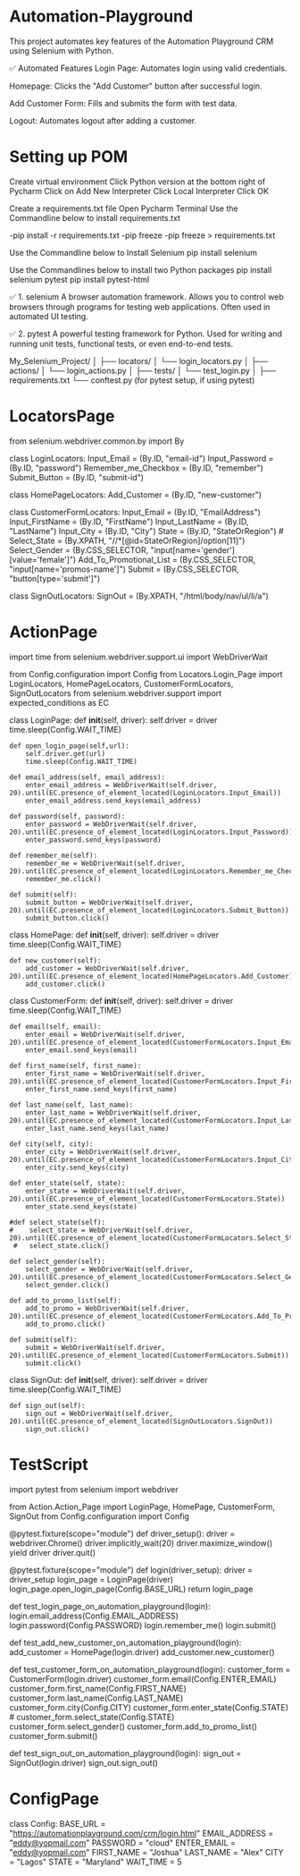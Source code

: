 # Automation-Playground
This project automates key features of the Automation Playground CRM using Selenium with Python.

✅ Automated Features
Login Page: Automates login using valid credentials.

Homepage: Clicks the "Add Customer" button after successful login.

Add Customer Form: Fills and submits the form with test data.

Logout: Automates logout after adding a customer.

# Setting up POM
Create virtual environment 
Click Python version at the bottom right of Pycharm
Click on Add New Interpreter
Click Local Interpreter
Click OK

Create a requirements.txt file
Open Pycharm Terminal
Use the Commandline below to install requirements.txt 

-pip install -r requirements.txt
-pip  freeze
-pip  freeze > requirements.txt

Use the Commandline below to Install Selenium 
pip install selenium

Use the Commandlines below to install two Python packages
pip install selenium pytest
pip install pytest-html

✅ 1. selenium
A browser automation framework.
Allows you to control web browsers through programs for testing web applications.
Often used in automated UI testing.

✅ 2. pytest
A powerful testing framework for Python.
Used for writing and running unit tests, functional tests, or even end-to-end tests.

My_Selenium_Project/
│
├── locators/
│   └── login_locators.py
│
├── actions/
│   └── login_actions.py
│
├── tests/
│   └── test_login.py
│
├── requirements.txt
└── conftest.py (for pytest setup, if using pytest)

# LocatorsPage
from selenium.webdriver.common.by import By

class LoginLocators:
      Input_Email = (By.ID, "email-id")
      Input_Password = (By.ID, "password")
      Remember_me_Checkbox = (By.ID, "remember")
      Submit_Button = (By.ID, "submit-id")

class HomePageLocators:
      Add_Customer = (By.ID, "new-customer")

class CustomerFormLocators:
      Input_Email = (By.ID, "EmailAddress")
      Input_FirstName = (By.ID, "FirstName")
      Input_LastName = (By.ID, "LastName")
      Input_City = (By.ID, "City")
      State = (By.ID, "StateOrRegion")
      # Select_State = (By.XPATH, "//*[@id=StateOrRegion]/option[11]")
      Select_Gender = (By.CSS_SELECTOR, "input[name='gender'][value='female']")
      Add_To_Promotional_List = (By.CSS_SELECTOR, "input[name='promos-name']")
      Submit = (By.CSS_SELECTOR, "button[type='submit']")

class SignOutLocators:
      SignOut = (By.XPATH, "/html/body/nav/ul/li/a")

# ActionPage
import time
from selenium.webdriver.support.ui import WebDriverWait

from Config.configuration import Config
from Locators.Login_Page import LoginLocators, HomePageLocators, CustomerFormLocators, SignOutLocators
from selenium.webdriver.support import expected_conditions as EC


class LoginPage:
    def __init__(self, driver):
        self.driver = driver
        time.sleep(Config.WAIT_TIME)

    def open_login_page(self,url):
        self.driver.get(url)
        time.sleep(Config.WAIT_TIME)

    def email_address(self, email_address):
        enter_email_address = WebDriverWait(self.driver, 20).until(EC.presence_of_element_located(LoginLocators.Input_Email))
        enter_email_address.send_keys(email_address)

    def password(self, password):
        enter_password = WebDriverWait(self.driver, 20).until(EC.presence_of_element_located(LoginLocators.Input_Password))
        enter_password.send_keys(password)

    def remember_me(self):
        remember_me = WebDriverWait(self.driver, 20).until(EC.presence_of_element_located(LoginLocators.Remember_me_Checkbox))
        remember_me.click()

    def submit(self):
        submit_button = WebDriverWait(self.driver, 20).until(EC.presence_of_element_located(LoginLocators.Submit_Button))
        submit_button.click()

class HomePage:
    def __init__(self, driver):
        self.driver = driver
        time.sleep(Config.WAIT_TIME)

    def new_customer(self):
        add_customer = WebDriverWait(self.driver, 20).until(EC.presence_of_element_located(HomePageLocators.Add_Customer))
        add_customer.click()

class CustomerForm:
    def __init__(self, driver):
        self.driver = driver
        time.sleep(Config.WAIT_TIME)

    def email(self, email):
        enter_email = WebDriverWait(self.driver, 20).until(EC.presence_of_element_located(CustomerFormLocators.Input_Email))
        enter_email.send_keys(email)

    def first_name(self, first_name):
        enter_first_name = WebDriverWait(self.driver, 20).until(EC.presence_of_element_located(CustomerFormLocators.Input_FirstName))
        enter_first_name.send_keys(first_name)

    def last_name(self, last_name):
        enter_last_name = WebDriverWait(self.driver, 20).until(EC.presence_of_element_located(CustomerFormLocators.Input_LastName))
        enter_last_name.send_keys(last_name)

    def city(self, city):
        enter_city = WebDriverWait(self.driver, 20).until(EC.presence_of_element_located(CustomerFormLocators.Input_City))
        enter_city.send_keys(city)

    def enter_state(self, state):
        enter_state = WebDriverWait(self.driver, 20).until(EC.presence_of_element_located(CustomerFormLocators.State))
        enter_state.send_keys(state)

    #def select_state(self):
    #    select_state = WebDriverWait(self.driver, 20).until(EC.presence_of_element_located(CustomerFormLocators.Select_State))
     #   select_state.click()

    def select_gender(self):
        select_gender = WebDriverWait(self.driver, 20).until(EC.presence_of_element_located(CustomerFormLocators.Select_Gender))
        select_gender.click()

    def add_to_promo_list(self):
        add_to_promo = WebDriverWait(self.driver, 20).until(EC.presence_of_element_located(CustomerFormLocators.Add_To_Promotional_List))
        add_to_promo.click()

    def submit(self):
        submit = WebDriverWait(self.driver, 20).until(EC.presence_of_element_located(CustomerFormLocators.Submit))
        submit.click()

class SignOut:
    def __init__(self, driver):
        self.driver = driver
        time.sleep(Config.WAIT_TIME)

    def sign_out(self):
        sign_out = WebDriverWait(self.driver, 20).until(EC.presence_of_element_located(SignOutLocators.SignOut))
        sign_out.click()

# TestScript
import pytest
from selenium import webdriver

from Action.Action_Page import LoginPage, HomePage, CustomerForm, SignOut
from Config.configuration import Config


@pytest.fixture(scope="module")
def driver_setup():
    driver = webdriver.Chrome()
    driver.implicitly_wait(20)
    driver.maximize_window()
    yield driver
    driver.quit()

@pytest.fixture(scope="module")
def login(driver_setup):
    driver = driver_setup
    login_page = LoginPage(driver)
    login_page.open_login_page(Config.BASE_URL)
    return login_page

def test_login_page_on_automation_playground(login):
    login.email_address(Config.EMAIL_ADDRESS)
    login.password(Config.PASSWORD)
    login.remember_me()
    login.submit()

def test_add_new_customer_on_automation_playground(login):
    add_customer = HomePage(login.driver)
    add_customer.new_customer()

def test_customer_form_on_automation_playground(login):
    customer_form = CustomerForm(login.driver)
    customer_form.email(Config.ENTER_EMAIL)
    customer_form.first_name(Config.FIRST_NAME)
    customer_form.last_name(Config.LAST_NAME)
    customer_form.city(Config.CITY)
    customer_form.enter_state(Config.STATE)
    # customer_form.select_state(Config.STATE)
    customer_form.select_gender()
    customer_form.add_to_promo_list()
    customer_form.submit()

def test_sign_out_on_automation_playground(login):
    sign_out = SignOut(login.driver)
    sign_out.sign_out()

# ConfigPage
class Config:
      BASE_URL = "https://automationplayground.com/crm/login.html"
      EMAIL_ADDRESS = "eddy@yopmail.com"
      PASSWORD = "cloud"
      ENTER_EMAIL = "eddy@yopmail.com"
      FIRST_NAME = "Joshua"
      LAST_NAME = "Alex"
      CITY = "Lagos"
      STATE = "Maryland"
      WAIT_TIME = 5






